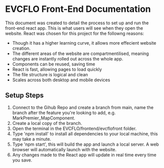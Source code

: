 # EVCFLO Front-End Documentation

This document was created to detail the process to set up and run the front-end react app. This is what users will see when they open the website. React was chosen for this project for the followng reasons:

- Though it has a higher learning curve, it allows more effecient website creation.
- The different areas of the website are compartmentilised, meaning changes are instantly rolled out across the whole app.
- Components can be reused, saving time
- React is fast, allowing pages to load quickly
- The file structure is logical and clean
- Scales across both desktop and mobile devices

## Setup Steps

1. Connect to the Gihub Repo and create a branch from main, name the branch after the feature you're looking to add, e.g. MarkPremier_MapComponent.
2. Create a local copy of the branch.
3. Open the terminal in the EVCFLO/frontend/evcflofront folder.
4. Type 'npm install' to install all dependencies to your local machine, this may take a minute.
5. Type 'npm start', this will build the app and launch a local server. A web browser will automatically launch with the website.
6. Any changes made to the React app will update in real time every time you save.
